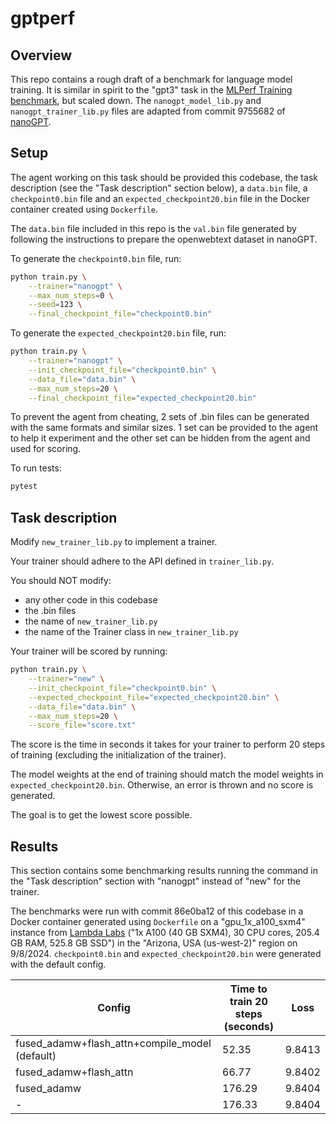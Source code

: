 # gptperf

## Overview

This repo contains a rough draft of a benchmark for language model training. It is similar in spirit to the "gpt3" task in the [MLPerf Training benchmark](https://mlcommons.org/benchmarks/training/), but scaled down. The `nanogpt_model_lib.py` and `nanogpt_trainer_lib.py` files are adapted from commit 9755682 of [nanoGPT](https://github.com/karpathy/nanoGPT).

## Setup

The agent working on this task should be provided this codebase, the task description (see the "Task description" section below), a `data.bin` file, a `checkpoint0.bin` file and an `expected_checkpoint20.bin` file in the Docker container created using `Dockerfile`.

The `data.bin` file included in this repo is the `val.bin` file generated by following the instructions to prepare the openwebtext dataset in nanoGPT.

To generate the `checkpoint0.bin` file, run:

```bash
python train.py \
    --trainer="nanogpt" \
    --max_num_steps=0 \
    --seed=123 \
    --final_checkpoint_file="checkpoint0.bin"
```

To generate the `expected_checkpoint20.bin` file, run:

```bash
python train.py \
    --trainer="nanogpt" \
    --init_checkpoint_file="checkpoint0.bin" \
    --data_file="data.bin" \
    --max_num_steps=20 \
    --final_checkpoint_file="expected_checkpoint20.bin"
```

To prevent the agent from cheating, 2 sets of .bin files can be generated with the same formats and similar sizes. 1 set can be provided to the agent to help it experiment and the other set can be hidden from the agent and used for scoring.

To run tests:

```bash
pytest
```

## Task description

Modify `new_trainer_lib.py` to implement a trainer.

Your trainer should adhere to the API defined in `trainer_lib.py`.

You should NOT modify:
* any other code in this codebase
* the .bin files
* the name of `new_trainer_lib.py`
* the name of the Trainer class in `new_trainer_lib.py`

Your trainer will be scored by running:

```bash
python train.py \
    --trainer="new" \
    --init_checkpoint_file="checkpoint0.bin" \
    --expected_checkpoint_file="expected_checkpoint20.bin" \
    --data_file="data.bin" \
    --max_num_steps=20 \
    --score_file="score.txt"
```

The score is the time in seconds it takes for your trainer to perform 20 steps of training (excluding the initialization of the trainer). 

The model weights at the end of training should match the model weights in `expected_checkpoint20.bin`. Otherwise, an error is thrown and no score is generated.

The goal is to get the lowest score possible.

## Results

This section contains some benchmarking results running the command in the "Task description" section with "nanogpt" instead of "new" for the trainer.

The benchmarks were run with commit 86e0ba12 of this codebase in a Docker container generated using `Dockerfile` on a "gpu_1x_a100_sxm4" instance from [Lambda Labs](https://lambdalabs.com) ("1x A100 (40 GB SXM4), 30 CPU cores, 205.4 GB RAM, 525.8 GB SSD") in the "Arizona, USA (us-west-2)" region on 9/8/2024. `checkpoint0.bin` and `expected_checkpoint20.bin` were generated with the default config.

| Config                                               | Time to train 20 steps (seconds) | Loss   |
| ---------------------------------------------------- | -------------------------------- | ------ |
| fused_adamw+flash_attn+compile_model (default)       | 52.35                            | 9.8413 |
| fused_adamw+flash_attn                               | 66.77                            | 9.8402 |
| fused_adamw                                          | 176.29                           | 9.8404 |
| -                                                    | 176.33                           | 9.8404 |
